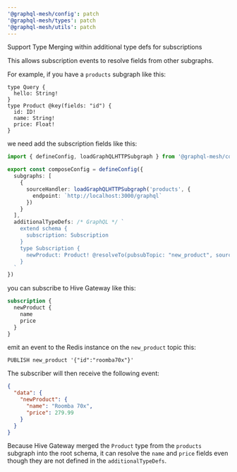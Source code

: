 ```yaml
---
'@graphql-mesh/config': patch
'@graphql-mesh/types': patch
'@graphql-mesh/utils': patch
---
```


Support Type Merging within additional type defs for subscriptions

This allows subscription events to resolve fields from other subgraphs.

For example, if you have a `products` subgraph like this:

```gql filename="products.graphql"
type Query {
  hello: String!
}
type Product @key(fields: "id") {
  id: ID!
  name: String!
  price: Float!
}
```

we need add the subscription fields like this:

```ts filename="mesh.config.ts"
import { defineConfig, loadGraphQLHTTPSubgraph } from '@graphql-mesh/compose-cli'

export const composeConfig = defineConfig({
  subgraphs: [
    {
      sourceHandler: loadGraphQLHTTPSubgraph('products', {
        endpoint: `http://localhost:3000/graphql`
      })
    }
  ],
  additionalTypeDefs: /* GraphQL */ `
    extend schema {
      subscription: Subscription
    }
    type Subscription {
      newProduct: Product! @resolveTo(pubsubTopic: "new_product", sourceName: "products")
    }
  `
})
```

you can subscribe to Hive Gateway like this:

```graphql
subscription {
  newProduct {
    name
    price
  }
}
```

emit an event to the Redis instance on the `new_product` topic
this:

```redis
PUBLISH new_product '{"id":"roomba70x"}'
```

The subscriber will then receive the following event:

```json
{
  "data": {
    "newProduct": {
      "name": "Roomba 70x",
      "price": 279.99
    }
  }
}
```

Because Hive Gateway merged the `Product` type from the `products` subgraph into the root schema, it can resolve the `name` and `price` fields even though they are not defined in the `additionalTypeDefs`.
